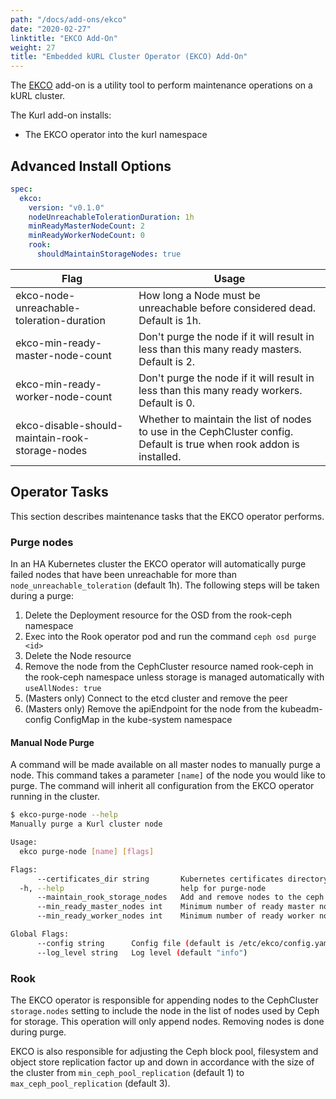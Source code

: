 ```yaml
---
path: "/docs/add-ons/ekco"
date: "2020-02-27"
linktitle: "EKCO Add-On"
weight: 27
title: "Embedded kURL Cluster Operator (EKCO) Add-On"
---
```


The [EKCO](https://github.com/replicatedhq/ekco) add-on is a utility tool to perform maintenance operations on a kURL cluster.

The Kurl add-on installs:
* The EKCO operator into the kurl namespace

## Advanced Install Options

```yaml
spec:
  ekco:
    version: "v0.1.0"
    nodeUnreachableTolerationDuration: 1h
    minReadyMasterNodeCount: 2
    minReadyWorkerNodeCount: 0
    rook:
      shouldMaintainStorageNodes: true
```

| Flag | Usage |
| ---- | ----- |
| ekco-node-unreachable-toleration-duration | How long a Node must be unreachable before considered dead. Default is 1h. |
| ekco-min-ready-master-node-count | Don't purge the node if it will result in less than this many ready masters. Default is 2. |
| ekco-min-ready-worker-node-count | Don't purge the node if it will result in less than this many ready workers. Default is 0. |
| ekco-disable-should-maintain-rook-storage-nodes | Whether to maintain the list of nodes to use in the CephCluster config. Default is true when rook addon is installed. |

## Operator Tasks

This section describes maintenance tasks that the EKCO operator performs.

### Purge nodes

In an HA Kubernetes cluster the EKCO operator will automatically purge failed nodes that have been unreachable for more than `node_unreachable_toleration` (default 1h). The following steps will be taken during a purge:

1. Delete the Deployment resource for the OSD from the rook-ceph namespace
1. Exec into the Rook operator pod and run the command `ceph osd purge <id>`
1. Delete the Node resource
1. Remove the node from the CephCluster resource named rook-ceph in the rook-ceph namespace unless storage is managed automatically with `useAllNodes: true`
1. (Masters only) Connect to the etcd cluster and remove the peer
1. (Masters only) Remove the apiEndpoint for the node from the kubeadm-config ConfigMap in the kube-system namespace

#### Manual Node Purge

A command will be made available on all master nodes to manually purge a node. This command takes a parameter `[name]` of the node you would like to purge. The command will inherit all configuration from the EKCO operator running in the cluster.

```bash
$ ekco-purge-node --help
Manually purge a Kurl cluster node

Usage:
  ekco purge-node [name] [flags]

Flags:
      --certificates_dir string       Kubernetes certificates directory (default "/etc/kubernetes/pki")
  -h, --help                          help for purge-node
      --maintain_rook_storage_nodes   Add and remove nodes to the ceph cluster and scale replication of pools
      --min_ready_master_nodes int    Minimum number of ready master nodes required for auto-purge (default 2)
      --min_ready_worker_nodes int    Minimum number of ready worker nodes required for auto-purge

Global Flags:
      --config string      Config file (default is /etc/ekco/config.yaml)
      --log_level string   Log level (default "info")
```

### Rook

The EKCO operator is responsible for appending nodes to the CephCluster `storage.nodes` setting to include the node in the list of nodes used by Ceph for storage. This operation will only append nodes. Removing nodes is done during purge.

EKCO is also responsible for adjusting the Ceph block pool, filesystem and object store replication factor up and down in accordance with the size of the cluster from `min_ceph_pool_replication` (default 1) to `max_ceph_pool_replication` (default 3).
